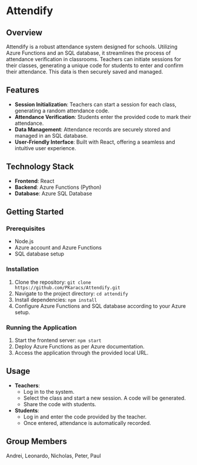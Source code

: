 # Attendify

## Overview
Attendify is a robust attendance system designed for schools. Utilizing Azure Functions and an SQL database, it streamlines the process of attendance verification in classrooms. Teachers can initiate sessions for their classes, generating a unique code for students to enter and confirm their attendance. This data is then securely saved and managed.

## Features
- **Session Initialization**: Teachers can start a session for each class, generating a random attendance code.
- **Attendance Verification**: Students enter the provided code to mark their attendance.
- **Data Management**: Attendance records are securely stored and managed in an SQL database.
- **User-Friendly Interface**: Built with React, offering a seamless and intuitive user experience.

## Technology Stack
- **Frontend**: React
- **Backend**: Azure Functions (Python)
- **Database**: Azure SQL Database

## Getting Started

### Prerequisites
- Node.js
- Azure account and Azure Functions
- SQL database setup

### Installation
1. Clone the repository: `git clone https://github.com/PKaracs/Attendify.git`
2. Navigate to the project directory: `cd attendify`
3. Install dependencies: `npm install`
4. Configure Azure Functions and SQL database according to your Azure setup.

### Running the Application
1. Start the frontend server: `npm start`
2. Deploy Azure Functions as per Azure documentation.
3. Access the application through the provided local URL.

## Usage
- **Teachers**:
  - Log in to the system.
  - Select the class and start a new session. A code will be generated.
  - Share the code with students.
- **Students**:
  - Log in and enter the code provided by the teacher.
  - Once entered, attendance is automatically recorded.


## Group Members
Andrei, Leonardo, Nicholas, Peter, Paul
